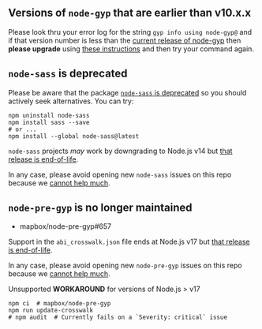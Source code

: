 ## Versions of `node-gyp` that are earlier than v10.x.x

Please look thru your error log for the string `gyp info using node-gyp@` and if that version number is less than the [current release of node-gyp](https://github.com/nodejs/node-gyp/releases) then __please upgrade__ using [these instructions](https://github.com/nodejs/node-gyp/blob/main/docs/Updating-npm-bundled-node-gyp.md) and then try your command again.

## `node-sass` is deprecated

Please be aware that the package [`node-sass` is deprecated](https://github.com/sass/node-sass#node-sass) so you should actively seek alternatives.  You can try:
```
npm uninstall node-sass
npm install sass --save
# or ...
npm install --global node-sass@latest
```
`node-sass` projects _may_ work by downgrading to Node.js v14 but [that release is end-of-life](https://github.com/nodejs/release#release-schedule).

In any case, please avoid opening new `node-sass` issues on this repo because we [cannot help much](https://github.com/nodejs/node-gyp/issues?q=is%3Aissue+label%3A%22Node+Sass+--%3E+Dart+Sass%22+).

## `node-pre-gyp` is no longer maintained

* mapbox/node-pre-gyp#657

Support in the `abi_crosswalk.json` file ends at Node.js v17 but [that release is end-of-life](https://github.com/nodejs/release#release-schedule).

In any case, please avoid opening new `node-pre-gyp` issues on this repo because we [cannot help much](https://github.com/nodejs/node-gyp/issues?q=is%3Aissue+label%3A%22node-pre-gyp+is+unmaintained%22).

Unsupported __WORKAROUND__ for versions of Node.js > v17
```
npm ci  # mapbox/node-pre-gyp
npm run update-crosswalk
# npm audit  # Currently fails on a `Severity: critical` issue
```

